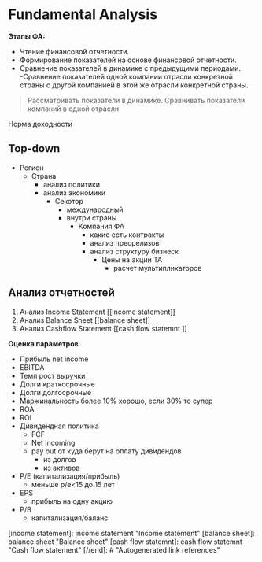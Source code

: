 # Fundamental Analysis

**Этапы ФА:**
- Чтение финансовой отчетности.
- Формирование показателей на основе финансовой отчетности.
- Сравнение показателей в динамике с предыдущими периодами.
-Сравнение показателей одной компании отрасли конкретной страны с другой компанией в этой же отрасли конкретной страны.

> Рассматривать показатели в динамике. Сравнивать показатели компаний в одной отрасли

Норма доходности

## Top-down
- Регион
  - Страна 
    - анализ политики
    - анализ экономики
      - Секотор
        - международный 
        - внутри страны
          - Компания ФА
            - какие есть контракты
            - анализ пресрелизов
            - анализ структуру бизнеск
              - Цены на акции ТА
                - расчет мультипликаторов

## Анализ отчетностей

1. Анализ Income Statement [[income statement]]
2. Анализ Balance Sheet [[balance sheet]]
3. Анализ Cashflow Statement [[cash flow statemnt ]]


**Оценка параметров**
- Прибыль net income
- EBITDA
- Темп рост выручки
- Долги краткосрочные
- Долги долгосрочные
- Маржинальность более 10% хорошо, если 30% то супер
- ROA
- ROI
- Дивидендная политика
  - FCF
  - Net Incoming
  - pay out от куда берут на оплату дивидендов
    - из долгов
    - из активов
- P/E (капитализация/прибыль)
  - меньше p/e<15 до 15 лет
- EPS
  - прибыль на одну акцию 
- P/B
  - капитализация/баланс
 

[//begin]: # "Autogenerated link references for markdown compatibility"
[income statement]: income statement "Income statement"
[balance sheet]: balance sheet "Balance sheet"
[cash flow statemnt]: cash flow statemnt "Cash flow statement"
[//end]: # "Autogenerated link references"